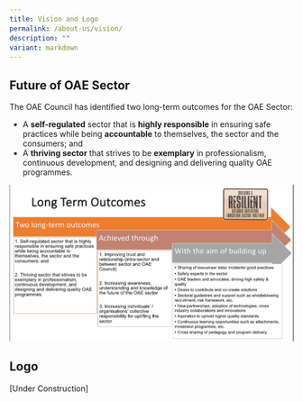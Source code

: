 ```yaml
---
title: Vision and Logo
permalink: /about-us/vision/
description: ""
variant: markdown
---
```

## Future of OAE Sector

The OAE Council has identified two long-term outcomes for the OAE Sector: 

* A **self-regulated** sector that is **highly responsible** in ensuring safe practices while being **accountable** to themselves, the sector and the consumers; and
* A **thriving sector** that strives to be **exemplary** in professionalism, continuous development, and designing and delivering quality OAE programmes.

![](/images/outcome.jpg)

## Logo
[Under Construction]